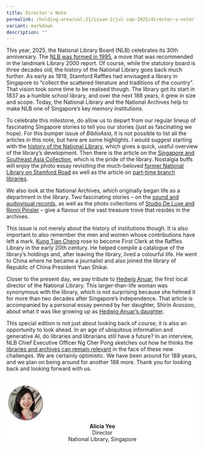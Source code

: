 ```yaml
---
title: Director's Note
permalink: /holding-area/vol-21/issue-2/jul-sep-2025/director-s-note/
variant: markdown
description: ""
---
```

This year, 2025, the National Library Board (NLB) celebrates its 30th anniversary. The [NLB was formed in 1995](https://staging-lite.d3lqsdaf68v737.amplifyapp.com/vol-21/issue-2/jul-sep-2025/formation-national-library-board/), a move that was recommended in the landmark Library 2000 report. Of course, while the statutory board is three decades old, the history of the National Library goes back much further. As early as 1819, Stamford Raffles had envisaged a library in Singapore to “collect the scattered literature and traditions of the country”. That vision took some time to be realised though. The library got its start in 1837 as a humble school library, and over the next 188 years, it grew in size and scope. Today, the National Library and the National Archives help to make NLB one of Singapore’s key memory institutions.

To celebrate this milestone, do allow us to depart from our regular lineup of fascinating Singapore stories to tell you our stories (just as fascinating we hope). For this bumper issue of *BiblioAsia*, it is not possible to list all the articles in this note, but here are some highlights. I would suggest starting with the [history of the National Library](https://staging-lite.d3lqsdaf68v737.amplifyapp.com/vol-21/issue-2/jul-sep-2025/history-story-national-library-singapore/), which gives a quick, useful overview of the library’s development. Then there is the article on the [Singapore and Southeast Asia Collection](https://staging-lite.d3lqsdaf68v737.amplifyapp.com/vol-21/issue-2/jul-sep-2025/singapore-southeast-asia-collection/national-library/), which is the pride of the library. Nostalgia buffs will enjoy the photo essay revisiting the much-beloved [former National Library on Stamford Road](https://staging-lite.d3lqsdaf68v737.amplifyapp.com/vol-21/issue-2/jul-sep-2025/national-library-stamford-road-photos/) as well as the article on [part-time branch libraries](https://staging-lite.d3lqsdaf68v737.amplifyapp.com/vol-21/issue-2/jul-sep-2025/part-time-libraries/).



We also look at the National Archives, which originally began life as a department in the library. Two fascinating stories – on the [sound and audiovisual records](https://staging-lite.d3lqsdaf68v737.amplifyapp.com/vol-21/issue-2/jul-sep-2025/audio-visual-national-archives-singapore/), as well as the photo collections of [Studio De Luxe and Ronni Pinsler](https://staging-lite.d3lqsdaf68v737.amplifyapp.com/vol-21/issue-2/jul-sep-2025/ps-teo-ronni-pinsler/) – give a flavour of the vast treasure trove that resides in the archives.



This issue is not merely about the history of institutions though. It is also important to also remember the men and women whose contributions have left a mark. [Kung Tian Cheng](https://staging-lite.d3lqsdaf68v737.amplifyapp.com/vol-21/issue-2/jul-sep-2025/kung-tian-cheng-first-clerk-raffles-library/) rose to become First Clerk at the Raffles Library in the early 20th century. He helped compile a catalogue of the library’s holdings and, after leaving the library, lived a colourful life. He went to China where he became a journalist and also joined the library of Republic of China President Yuan Shikai.



Closer to the present day, we pay tribute to [Hedwig Anuar](https://staging-lite.d3lqsdaf68v737.amplifyapp.com/vol-21/issue-2/jul-sep-2025/hedwig-anuar-first-lady-of-the-national-library/), the first local director of the National Library. This larger-than-life woman was synonymous with the library, which is not surprising because she helmed it for more than two decades after Singapore’s independence. That article is accompanied by a personal essay penned by her daughter, Shirin Aroozoo, about what it was like growing up as [Hedwig Anuar’s daughter](https://staging-lite.d3lqsdaf68v737.amplifyapp.com/vol-21/issue-2/jul-sep-2025/mother-hedwig-anuar-shirin-aroozoo/).



This special edition is not just about looking back of course; it is also an opportunity to look ahead. In an age of ubiquitous information and generative AI, do libraries and librarians still have a future? In an interview, NLB Chief Executive Officer Ng Cher Pong sketches out how he thinks the [libraries and archives can remain relevant](https://staging-lite.d3lqsdaf68v737.amplifyapp.com/vol-21/issue-2/jul-sep-2025/toa-payoh-public-library/) in the face of these new challenges. We are certainly optimistic. We have been around for 188 years, and we plan on being around for another 188 more. Thank you for looking back and looking forward with us.





<div style="background-color: white;">
<br>
<img src="/images/vol-17-issue-3/Director.png" style="width: 100px; height: 100px;">
<center><b>Alicia Yeo</b><br>Director<br>National Library, Singapore</center>
</div>